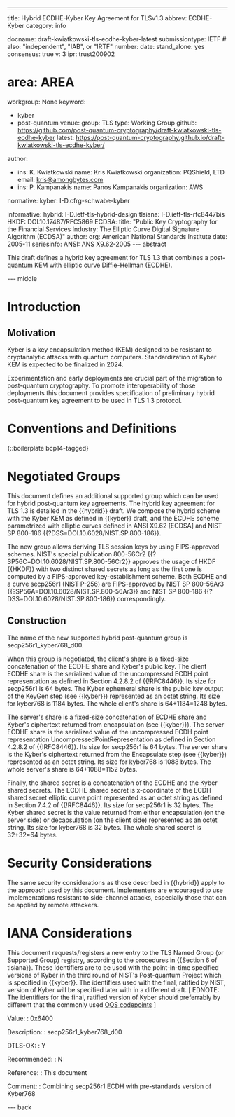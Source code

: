 ---
title: Hybrid ECDHE-Kyber Key Agreement for TLSv1.3
abbrev: ECDHE-Kyber
category: info

docname: draft-kwiatkowski-tls-ecdhe-kyber-latest
submissiontype: IETF  # also: "independent", "IAB", or "IRTF"
number:
date:
stand_alone: yes
consensus: true
v: 3
ipr: trust200902
# area: AREA
workgroup: None
keyword:
 - kyber
 - post-quantum
venue:
  group: TLS
  type: Working Group
  github: https://github.com/post-quantum-cryptography/draft-kwiatkowski-tls-ecdhe-kyber
  latest: https://post-quantum-cryptography.github.io/draft-kwiatkowski-tls-ecdhe-kyber/

author:
  - ins: K. Kwiatkowski
    name: Kris Kwiatkowski
    organization: PQShield, LTD
    email: kris@amongbytes.com
  - ins: P. Kampanakis
    name: Panos Kampanakis
    organization: AWS

normative:
  kyber: I-D.cfrg-schwabe-kyber

informative:
  hybrid: I-D.ietf-tls-hybrid-design
  tlsiana: I-D.ietf-tls-rfc8447bis
  HKDF: DOI.10.17487/RFC5869
  ECDSA:
       title: "Public Key Cryptography for the Financial Services Industry: The Elliptic Curve Digital Signature Algorithm (ECDSA)"
       author:
         org: American National Standards Institute
       date: 2005-11
       seriesinfo:
         ANSI: ANS X9.62-2005
--- abstract

This draft defines a hybrid key agreement for TLS 1.3 that combines
a post-quantum KEM with elliptic curve Diffie-Hellman (ECDHE).

--- middle

# Introduction

## Motivation
Kyber is a key encapsulation method (KEM) designed to be resistant to cryptanalytic attacks with quantum computers. Standardization of Kyber KEM is expected to be finalized in 2024.

Experimentation and early deployments are crucial part of the migration to post-quantum cryptography. To promote interoperability of those deployments this document provides specification of preliminary hybrid post-quantum key agreement to be used in TLS 1.3 protocol.


# Conventions and Definitions

{::boilerplate bcp14-tagged}

# Negotiated Groups

This document defines an additional supported group which can be used for
hybrid post-quantum key agreements. The hybrid key agreement for TLS 1.3 is
detailed in the {{hybrid}} draft. We compose the hybrid scheme with the Kyber
KEM as defined in {{kyber}} draft, and the ECDHE scheme parametrized with
elliptic curves defined in ANSI X9.62 [ECDSA] and NIST SP 800-186
{{?DSS=DOI.10.6028/NIST.SP.800-186}}.

The new group allows deriving TLS session keys by using FIPS-approved schemes.
NIST's special publication 800-56Cr2 {{?SP56C=DOI.10.6028/NIST.SP.800-56Cr2}}
approves the usage of HKDF {{HKDF}} with two distinct shared secrets as long as the first
one is computed by a FIPS-approved key-establishment scheme. Both ECDHE and a curve
secp256r1 (NIST P-256) are FIPS-approved by NIST SP 800-56Ar3 {{?SP56A=DOI.10.6028/NIST.SP.800-56Ar3}}
and NIST SP 800-186 {{?DSS=DOI.10.6028/NIST.SP.800-186}} correspondingly.

## Construction

The name of the new supported hybrid post-quantum group is secp256r1_kyber768_d00.

When this group is negotiated, the client's share is a fixed-size concatenation of
the ECDHE share and Kyber's public key. The client ECDHE share is the serialized value of
the uncompressed ECDH point representation as defined in Section 4.2.8.2 of {{!RFC8446}}.
Its size for secp256r1 is 64 bytes. The Kyber ephemeral share is the public key output of the
KeyGen step (see {{kyber}}) represented as an octet string. Its size for kyber768 is 1184 bytes.
The whole client's share is 64+1184=1248 bytes.

The server's share is a fixed-size concatenation of ECDHE share and Kyber's ciphertext
returned from encapsulation (see {{kyber}}). The server ECDHE share is the serialized
value of the uncompressed ECDH point representation UncompressedPointRepresentation as
defined in Section 4.2.8.2 of {{!RFC8446}}. Its size for secp256r1 is 64 bytes. The
server share is the Kyber's ciphertext returned from the Encapsulate step (see {{kyber}})
represented as an octet string. Its size for kyber768 is 1088 bytes.
The whole server's share is 64+1088=1152 bytes.

Finally, the shared secret is a concatenation of the ECDHE and the Kyber
shared secrets. The ECDHE shared secret is x-coordinate of the ECDH
shared secret elliptic curve point represented as an octet string as
defined in Section 7.4.2 of {{!RFC8446}}. Its size for secp256r1
is 32 bytes. The Kyber shared secret is the value returned from
either encapsulation (on the server side) or decapsulation
(on the client side) represented as an octet string. Its size
for kyber768 is 32 bytes. The whole shared secret is 32+32=64 bytes.

# Security Considerations

The same security considerations as those described in {{hybrid}} apply to the approach used by this document.
Implementers are encouraged to use implementations resistant to side-channel attacks, especially those that can be applied by remote attackers.

# IANA Considerations

This document requests/registers a new entry to the TLS Named Group
 (or Supported Group) registry, according to the procedures in
 {{Section 6 of tlsiana}}. These identifiers are to be used with
 the point-in-time specified versions of Kyber in the third round
 of NIST's Post-quantum Project which is specified in {{kyber}}.
 The identifiers used with the final, ratified by NIST, version
 of Kyber will be specified later with in a different draft.
 \[ EDNOTE: The identifiers for the final, ratified version of
 Kyber should preferrably by different that the commonly used
 [OQS codepoints](https://github.com/open-quantum-safe/openssl/blob/OQS-OpenSSL_1_1_1-stable/oqs-template/oqs-kem-info.md) \]

 Value:
 : 0x6400

 Description:
 : secp256r1_kyber768_d00

 DTLS-OK:
 : Y

 Recommended:
 : N

 Reference:
 : This document

 Comment:
 : Combining secp256r1 ECDH with pre-standards version of Kyber768

--- back
